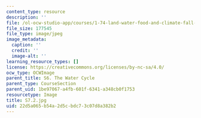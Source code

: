 ```yaml
---
content_type: resource
description: ''
file: /ol-ocw-studio-app/courses/1-74-land-water-food-and-climate-fall-2020/22d5a065b54a2d5cbdc73c07d8a382b2_S7.2.jpg
file_size: 177545
file_type: image/jpeg
image_metadata:
  caption: ''
  credit: ''
  image-alt: ''
learning_resource_types: []
license: https://creativecommons.org/licenses/by-nc-sa/4.0/
ocw_type: OCWImage
parent_title: S6. The Water Cycle
parent_type: CourseSection
parent_uid: 1be97067-a4fb-601f-6341-a348cb0f1753
resourcetype: Image
title: S7.2.jpg
uid: 22d5a065-b54a-2d5c-bdc7-3c07d8a382b2
---
```

